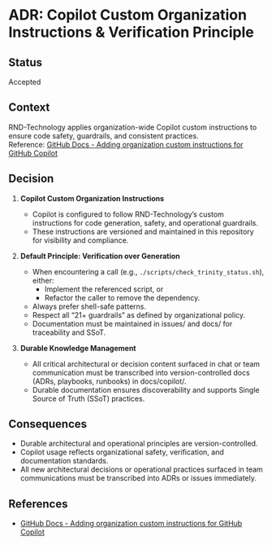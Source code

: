 # ADR: Copilot Custom Organization Instructions & Verification Principle

## Status
Accepted

## Context

RND-Technology applies organization-wide Copilot custom instructions to ensure code safety, guardrails, and consistent practices.  
Reference: [GitHub Docs - Adding organization custom instructions for GitHub Copilot](https://docs.github.com/en/copilot/customizing-copilot/adding-organization-custom-instructions-for-github-copilot)

## Decision

1. **Copilot Custom Organization Instructions**
    - Copilot is configured to follow RND-Technology’s custom instructions for code generation, safety, and operational guardrails.
    - These instructions are versioned and maintained in this repository for visibility and compliance.

2. **Default Principle: Verification over Generation**
    - When encountering a call (e.g., `./scripts/check_trinity_status.sh`), either:
        - Implement the referenced script, or
        - Refactor the caller to remove the dependency.
    - Always prefer shell-safe patterns.
    - Respect all “21+ guardrails” as defined by organizational policy.
    - Documentation must be maintained in issues/ and docs/ for traceability and SSoT.

3. **Durable Knowledge Management**
    - All critical architectural or decision content surfaced in chat or team communication must be transcribed into version-controlled docs (ADRs, playbooks, runbooks) in docs/copilot/.
    - Durable documentation ensures discoverability and supports Single Source of Truth (SSoT) practices.

## Consequences

- Durable architectural and operational principles are version-controlled.
- Copilot usage reflects organizational safety, verification, and documentation standards.
- All new architectural decisions or operational practices surfaced in team communications must be transcribed into ADRs or issues immediately.

## References

- [GitHub Docs - Adding organization custom instructions for GitHub Copilot](https://docs.github.com/en/copilot/customizing-copilot/adding-organization-custom-instructions-for-github-copilot)
<!-- Last verified: 2025-10-02 -->

<!-- Optimized: 2025-10-02 -->

